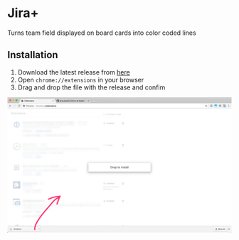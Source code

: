 # Jira+

Turns team field displayed on board cards into color coded lines

## Installation

1. Download the latest release from [here][latest-release]
2. Open `chrome://extensions` in your browser
3. Drag and drop the file with the release and confim

![](https://raw.githubusercontent.com/mcavallo/jira-plus/master/install.png)

[latest-release]: https://raw.githubusercontent.com/mcavallo/jira-plus/master/releases/0.0.6.crx
